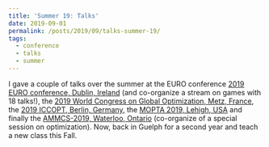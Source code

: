 ```yaml
---
title: 'Summer 19: Talks'
date: 2019-09-01
permalink: /posts/2019/09/talks-summer-19/
tags:
  - conference
  - talks
  - summer
---
```


I gave a couple of talks over the summer at the EURO conference [2019 EURO conference, Dublin, Ireland](https://www.euro2019dublin.com/) (and co-organize a stream on games with 18 talks!), the [2019 World Congress on Global Optimization, Metz, France](https://wcgo2019.event.univ-lorraine.fr), the [2019 ICCOPT, Berlin, Germany](https://iccopt2019.berlin/), the [MOPTA 2019, Lehigh, USA](http://coral.ie.lehigh.edu/~mopta/) and finally the [AMMCS-2019, Waterloo, Ontario](http://www.ammcs.wlu.ca/) (co-organize of a special session on optimization).
Now, back in Guelph for a second year and teach a new class this Fall.
